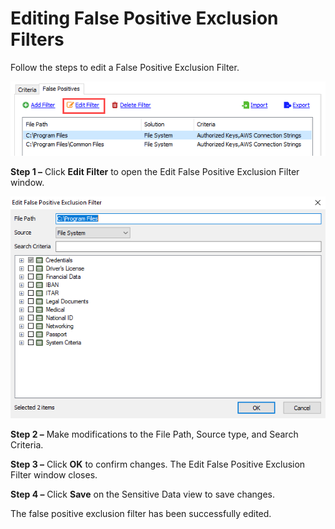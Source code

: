 # Editing False Positive Exclusion Filters

Follow the steps to edit a False Positive Exclusion Filter.

![Edit Filter on False Positives tab](/static/img/product_docs/accessanalyzer/accessanalyzer/enterpriseauditor/admin/settings/sensitivedata/exclusions/editfilter.png)

__Step 1 –__ Click __Edit Filter__ to open the Edit False Positive Exclusion Filter window.

![Edit False Positive Exclusion Filter window](/static/img/product_docs/accessanalyzer/accessanalyzer/enterpriseauditor/admin/settings/sensitivedata/exclusions/editexclusionfilterwindow.png)

__Step 2 –__ Make modifications to the File Path, Source type, and Search Criteria.

__Step 3 –__ Click __OK__ to confirm changes. The Edit False Positive Exclusion Filter window closes.

__Step 4 –__ Click __Save__ on the Sensitive Data view to save changes.

The false positive exclusion filter has been successfully edited.
